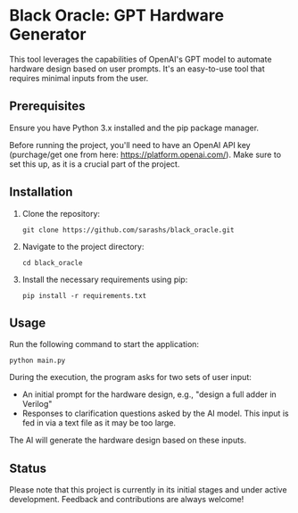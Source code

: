 # Black Oracle: GPT Hardware Generator

This tool leverages the capabilities of OpenAI's GPT model to automate hardware design based on user prompts. It's an easy-to-use tool that requires minimal inputs from the user.

## Prerequisites

Ensure you have Python 3.x installed and the pip package manager.

Before running the project, you'll need to have an OpenAI API key (purchage/get one from here: https://platform.openai.com/). Make sure to set this up, as it is a crucial part of the project.

## Installation

1. Clone the repository:
    ```
    git clone https://github.com/sarashs/black_oracle.git
    ```

2. Navigate to the project directory:
    ```
    cd black_oracle
    ```

3. Install the necessary requirements using pip:
    ```
    pip install -r requirements.txt
    ```

## Usage

Run the following command to start the application:
```
python main.py
```

During the execution, the program asks for two sets of user input:
- An initial prompt for the hardware design, e.g., "design a full adder in Verilog"
- Responses to clarification questions asked by the AI model. This input is fed in via a text file as it may be too large.

The AI will generate the hardware design based on these inputs.

## Status

Please note that this project is currently in its initial stages and under active development. Feedback and contributions are always welcome!
